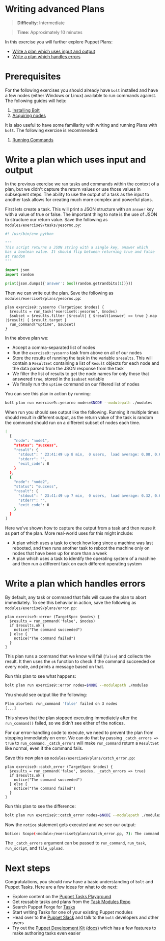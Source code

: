 # Writing advanced Plans

> **Difficulty**: Intermediate

> **Time**: Approximately 10 minutes

In this exercise you will further explore Puppet Plans:

- [Write a plan which uses input and output](#write-a-plan-which-uses-input-and-output)
- [Write a plan which handles errors](#write-a-plan-which-handles-errors)

# Prerequisites

For the following exercises you should already have `bolt` installed and have a few nodes (either Windows or Linux) available to run commands against. The following guides will help:

1. [Installing Bolt](../1-installing-bolt)
1. [Acquiring nodes](../2-acquiring-nodes)

It is also useful to have some familiarity with writing and running Plans with `bolt`. The following exercise is recommended:

1. [Running Commands](../7-writing-plans)

# Write a plan which uses input and output

In the previous exercise we ran tasks and commands within the context of a plan, but we didn't capture the return values or use those values in subsequent steps. The ability to use the output of a task as the input to another task allows for creating much more complex and powerful plans.

First lets create a task. This will print a JSON structure with an `answer` key with a value of true or false. The important thing to note is the use of JSON to structure our return value. Save the following as `modules/exercise9/tasks/yesorno.py`:

```python
#! /usr/bin/env python

"""
This script returns a JSON string with a single key, answer which
has a boolean value. It should flip between returning true and false
at random
"""

import json
import random

print(json.dumps({'answer': bool(random.getrandbits(1))}))
```

Then we can write out the plan. Save the following as `modules/exercise9/plans/yesorno.pp`:

```puppet
plan exercise9::yesorno (TargetSpec $nodes) {
  $results = run_task('exercise9::yesorno', $nodes)
  $subset = $results.filter |$result| { $result[answer] == true }.map |$result| { $result.target }
  run_command("uptime", $subset)
}
```

In the above plan we:

* Accept a comma-separated list of nodes
* Run the `exercise9::yesorno` task from above on all of our nodes
* Store the results of running the task in the variable `$results`. This will contain a `ResultSet` containing a list of `Result` objects for each node and the data parsed from the JSON response from the task
* We filter the list of results to get the node names for only those that answered `true`, stored in the `$subset` variable
* We finally run the `uptime` command on our filtered list of nodes

You can see this plan in action by running:

```bash
bolt plan run exercise9::yesorno nodes=$NODE --modulepath ./modules
```

When run you should see output like the following. Running it multiple times should result in different output, as the return value of the task is random the command should run on a different subset of nodes each time.

```bash
[
  {
    "node": "node1",
    "status": "success",
    "result": {
      "stdout": " 23:41:49 up 8 min,  0 users,  load average: 0.00, 0.03, 0.04\n",
      "stderr": "",
      "exit_code": 0
    }
  },
  {
    "node": "node2",
    "status": "success",
    "result": {
      "stdout": " 23:41:49 up 7 min,  0 users,  load average: 0.32, 0.08, 0.05\n",
      "stderr": "",
      "exit_code": 0
    }
  }
]
```

Here we've shown how to capture the output from a task and then reuse it as part of the plan. More real-world uses for this might include:

* A plan which uses a task to check how long since a machine was last rebooted, and then runs another task to reboot the machine only on nodes that have been up for more than a week
* A plan which uses a task to identify the operating system of a machine and then run a different task on each different operating system

# Write a plan which handles errors

By default, any task or command that fails will cause the plan to abort immediately. To see this behavior in action, save the following as `modules/exercise9/plans/error.pp`:

```puppet
plan exercise9::error (TargetSpec $nodes) {
  $results = run_command('false', $nodes)
  if $results.ok {
    notice("The command succeeded")
  } else {
    notice("The command failed")
  }
}
```

This plan runs a command that we know will fail (`false`) and collects the result. It then uses the `ok` function to check if the command succeeded on every node, and prints a message based on that.

Run this plan to see what happens:

```bash
bolt plan run exercise9::error nodes=$NODE --modulepath ./modules
```

You should see output like the following:

```bash
Plan aborted: run_command 'false' failed on 3 nodes
[...]
```

This shows that the plan stopped executing immediately after the `run_command()` failed, so we didn't see either of the notices.

For our error-handling code to execute, we need to prevent the plan from stopping immediately on error. We can do that by passing `_catch_errors => true` to `run_command`. `_catch_errors` will make `run_command` return a `ResultSet` like normal, even if the command fails.

Save this new plan as `modules/exercise9/plans/catch_error.pp`:

```puppet
plan exercise9::catch_error (TargetSpec $nodes) {
  $results = run_command('false', $nodes, _catch_errors => true)
  if $results.ok {
    notice("The command succeeded")
  } else {
    notice("The command failed")
  }
}
```

Run this plan to see the difference:

```bash
bolt plan run exercise9::catch_error nodes=$NODE --modulepath ./modules
```

Now the `notice` statement gets executed and we see our output:

```bash
Notice: Scope(<module>/exercise9/plans/catch_error.pp, 7): The command failed
```

The `_catch_errors` argument can be passed to `run_command`, `run_task`, `run_script`, and `file_upload`.

# Next steps

Congratulations, you should now have a basic understanding of `bolt` and Puppet Tasks. Here are a few ideas for what to do next:

* Explore content on the [Puppet Tasks Playground](https://github.com/puppetlabs/tasks-playground)
* Get reusable tasks and plans from the [Task Modules Repo](https://github.com/puppetlabs/task-modules)
* Search Puppet Forge for [Tasks](https://forge.puppet.com/modules?with_tasks=yes)
* Start writing Tasks for one of your existing Puppet modules
* Head over to the [Puppet Slack](https://slack.puppet.com/) and talk to the `bolt` developers and other users
* Try out the [Puppet Development Kit](https://puppet.com/download-puppet-development-kit) [(docs)](https://docs.puppet.com/pdk/latest/index.html) which has a few features to make authoring tasks even easier
